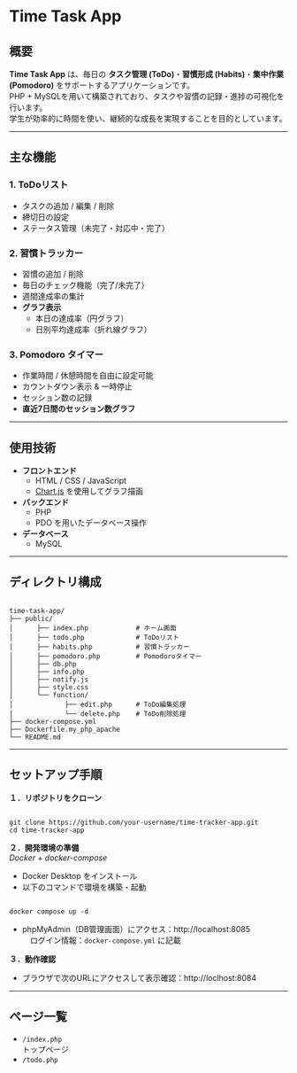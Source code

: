 # Time Task App

## 概要

**Time Task App** は、毎日の **タスク管理 (ToDo)**・**習慣形成 (Habits)**・**集中作業 (Pomodoro)** をサポートするアプリケーションです。  
PHP + MySQLを用いて構築されており、タスクや習慣の記録・進捗の可視化を行います。  
学生が効率的に時間を使い、継続的な成長を実現することを目的としています。

---

## 主な機能
### 1. ToDoリスト
- タスクの追加 / 編集 / 削除
- 締切日の設定
- ステータス管理（未完了・対応中・完了）

### 2. 習慣トラッカー
- 習慣の追加 / 削除
- 毎日のチェック機能（完了/未完了）
- 週間達成率の集計
- **グラフ表示**
  - 本日の達成率（円グラフ）
  - 日別平均達成率（折れ線グラフ）

### 3. Pomodoro タイマー
- 作業時間 / 休憩時間を自由に設定可能
- カウントダウン表示 & 一時停止
- セッション数の記録
- **直近7日間のセッション数グラフ**

---

## 使用技術
- **フロントエンド**
  - HTML / CSS / JavaScript
  - [Chart.js](https://www.chartjs.org/) を使用してグラフ描画
- **バックエンド**
  - PHP
  - PDO を用いたデータベース操作
- **データベース**
  - MySQL

---

## ディレクトリ構成
<pre><code>
time-task-app/
├── public/
│      ├── index.php            # ホーム画面
│      ├── todo.php             # ToDoリスト
│      ├── habits.php           # 習慣トラッカー
│      ├── pomodoro.php         # Pomodoroタイマー
│      ├── db.php
│      ├── info.php
│      ├── notify.js
│      ├── style.css
│      └── function/
│             ├── edit.php      # ToDo編集処理
│             └── delete.php    # ToDo削除処理
├── docker-compose.yml
├── Dockerfile.my_php_apache
└── README.md
</code></pre>

---

## セットアップ手順

**１．リポジトリをクローン**
<pre><code>
git clone https://github.com/your-username/time-tracker-app.git
cd time-tracker-app
</code></pre>

**２．開発環境の準備**  
*Docker + docker-compose*
- Docker Desktop をインストール
- 以下のコマンドで環境を構築・起動
<pre><code>
docker compose up -d
</code></pre>
- phpMyAdmin（DB管理画面）にアクセス：http://localhost:8085  
　ログイン情報：`docker-compose.yml` に記載

**３．動作確認**
- ブラウザで次のURLにアクセスして表示確認：http://loclhost:8084

---

## ページ一覧
- `/index.php`  
  トップページ
- `/todo.php`  
